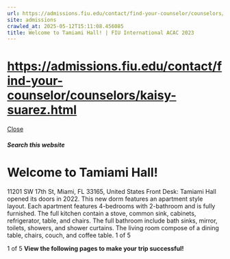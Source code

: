 ```yaml
---
url: https://admissions.fiu.edu/contact/find-your-counselor/counselors/kaisy-suarez.html
site: admissions
crawled_at: 2025-05-12T15:11:08.456085
title: Welcome to Tamiami Hall! | FIU International ACAC 2023
---
```


# https://admissions.fiu.edu/contact/find-your-counselor/counselors/kaisy-suarez.html

[ Close ](https://admissions.fiu.edu/iacac2023/accommodations/)
##### Search this website
# Welcome to Tamiami Hall!
11201 SW 17th St, Miami, FL 33165, United States
Front Desk: 
Tamiami Hall opened its doors in 2022. This new dorm features an apartment style layout. Each apartment features 4-bedrooms with 2-bathroom and is fully furnished. The full kitchen contain a stove, common sink, cabinets, refrigerator, table, and chairs. The full bathroom include bath sinks, mirror, toilets, showers, and shower curtains. The living room compose of a dining table, chairs, couch, and coffee table.
1 of 5


1 of 5
**View the following pages to make your trip successful!**

